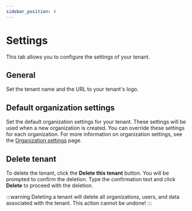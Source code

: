 ```yaml
---
sidebar_position: 4
---
```


# Settings

This tab allows you to configure the settings of your tenant.

## General

Set the tenant name and the URL to your tenant's logo.

## Default organization settings

Set the default organization settings for your tenant. These settings will be used when a new organization is created. You can override these settings for each organization. For more information on organization settings, see the [Organization settings](/admin/dashboard/organization/settings) page.

## Delete tenant

To delete the tenant, click the **Delete this tenant** button. You will be prompted to confirm the deletion. Type the confirmation text and click **Delete** to proceed with the deletion. 

:::warning
Deleting a tenant will delete all organizations, users, and data associated with the tenant. This action cannot be undone!
:::